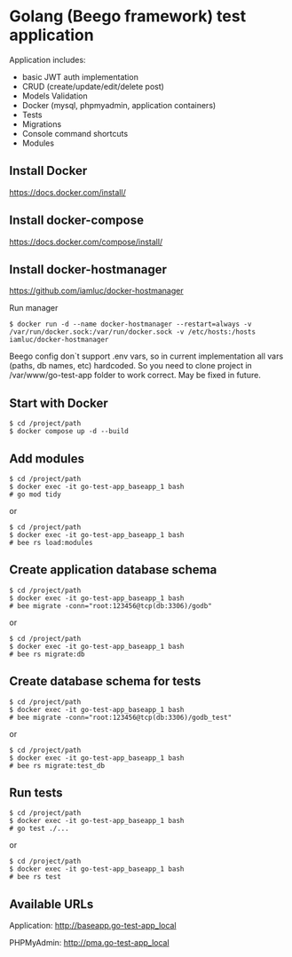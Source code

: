 # Golang (Beego framework) test application

Application includes:
- basic JWT auth implementation
- CRUD (create/update/edit/delete post)
- Models Validation
- Docker (mysql, phpmyadmin, application containers)
- Tests
- Migrations
- Console command shortcuts
- Modules


## Install Docker 

https://docs.docker.com/install/

## Install docker-compose 

https://docs.docker.com/compose/install/

## Install docker-hostmanager

https://github.com/iamluc/docker-hostmanager

Run manager

```
$ docker run -d --name docker-hostmanager --restart=always -v /var/run/docker.sock:/var/run/docker.sock -v /etc/hosts:/hosts iamluc/docker-hostmanager
```

Beego config don`t support .env vars, so in current implementation all vars (paths, db names, etc) hardcoded. 
So you need to clone project in /var/www/go-test-app folder to work correct. May be fixed in future.

## Start with Docker

```
$ cd /project/path
$ docker compose up -d --build
```

## Add modules

```
$ cd /project/path
$ docker exec -it go-test-app_baseapp_1 bash
# go mod tidy
```

or

```
$ cd /project/path
$ docker exec -it go-test-app_baseapp_1 bash
# bee rs load:modules
```

## Create application database schema

```
$ cd /project/path
$ docker exec -it go-test-app_baseapp_1 bash
# bee migrate -conn="root:123456@tcp(db:3306)/godb"
```

or

```
$ cd /project/path
$ docker exec -it go-test-app_baseapp_1 bash
# bee rs migrate:db
```

## Create database schema for tests

```
$ cd /project/path
$ docker exec -it go-test-app_baseapp_1 bash
# bee migrate -conn="root:123456@tcp(db:3306)/godb_test"
```

or

```
$ cd /project/path
$ docker exec -it go-test-app_baseapp_1 bash
# bee rs migrate:test_db
```

## Run tests

```
$ cd /project/path
$ docker exec -it go-test-app_baseapp_1 bash
# go test ./...
```

or 

```
$ cd /project/path
$ docker exec -it go-test-app_baseapp_1 bash
# bee rs test
```

## Available URLs
 
Application: http://baseapp.go-test-app_local 

PHPMyAdmin: http://pma.go-test-app_local





